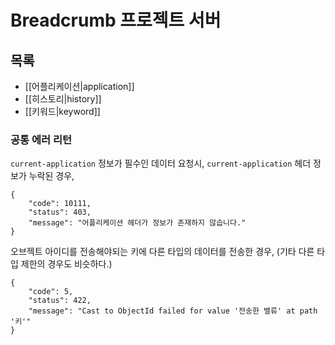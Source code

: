# Breadcrumb 프로젝트 서버

## 목록

* [[어플리케이션|application]]
* [[히스토리|history]]
* [[키워드|keyword]]

### 공통 에러 리턴

`current-application` 정보가 필수인 데이터 요청시, `current-application` 헤더 정보가 누락된 경우,

```
{
    "code": 10111,
    "status": 403,
    "message": "어플리케이션 헤더가 정보가 존재하지 않습니다."
}
```

오브젝트 아이디를 전송해야되는 키에 다른 타입의 데이터를 전송한 경우,
(기타 다른 타입 제한의 경우도 비슷하다.)

```
{
    "code": 5,
    "status": 422,
    "message": "Cast to ObjectId failed for value '전송한 밸류' at path '키'"
}
```